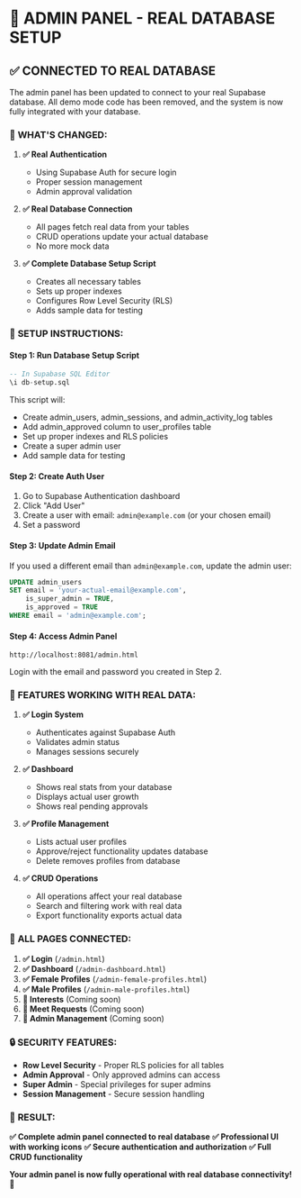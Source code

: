 # 🚀 ADMIN PANEL - REAL DATABASE SETUP

## ✅ **CONNECTED TO REAL DATABASE**

The admin panel has been updated to connect to your real Supabase database. All demo mode code has been removed, and the system is now fully integrated with your database.

### 🔧 **WHAT'S CHANGED:**

1. **✅ Real Authentication**
   - Using Supabase Auth for secure login
   - Proper session management
   - Admin approval validation

2. **✅ Real Database Connection**
   - All pages fetch real data from your tables
   - CRUD operations update your actual database
   - No more mock data

3. **✅ Complete Database Setup Script**
   - Creates all necessary tables
   - Sets up proper indexes
   - Configures Row Level Security (RLS)
   - Adds sample data for testing

### 🚀 **SETUP INSTRUCTIONS:**

#### **Step 1: Run Database Setup Script**

```sql
-- In Supabase SQL Editor
\i db-setup.sql
```

This script will:
- Create admin_users, admin_sessions, and admin_activity_log tables
- Add admin_approved column to user_profiles table
- Set up proper indexes and RLS policies
- Create a super admin user
- Add sample data for testing

#### **Step 2: Create Auth User**

1. Go to Supabase Authentication dashboard
2. Click "Add User"
3. Create a user with email: `admin@example.com` (or your chosen email)
4. Set a password

#### **Step 3: Update Admin Email**

If you used a different email than `admin@example.com`, update the admin user:

```sql
UPDATE admin_users 
SET email = 'your-actual-email@example.com', 
    is_super_admin = TRUE, 
    is_approved = TRUE
WHERE email = 'admin@example.com';
```

#### **Step 4: Access Admin Panel**

```
http://localhost:8081/admin.html
```

Login with the email and password you created in Step 2.

### 💪 **FEATURES WORKING WITH REAL DATA:**

1. **✅ Login System**
   - Authenticates against Supabase Auth
   - Validates admin status
   - Manages sessions securely

2. **✅ Dashboard**
   - Shows real stats from your database
   - Displays actual user growth
   - Shows real pending approvals

3. **✅ Profile Management**
   - Lists actual user profiles
   - Approve/reject functionality updates database
   - Delete removes profiles from database

4. **✅ CRUD Operations**
   - All operations affect your real database
   - Search and filtering work with real data
   - Export functionality exports actual data

### 📱 **ALL PAGES CONNECTED:**

1. **✅ Login** (`/admin.html`)
2. **✅ Dashboard** (`/admin-dashboard.html`)
3. **✅ Female Profiles** (`/admin-female-profiles.html`)
4. **✅ Male Profiles** (`/admin-male-profiles.html`)
5. **🔄 Interests** (Coming soon)
6. **🔄 Meet Requests** (Coming soon)
7. **🔄 Admin Management** (Coming soon)

### 🔒 **SECURITY FEATURES:**

- **Row Level Security** - Proper RLS policies for all tables
- **Admin Approval** - Only approved admins can access
- **Super Admin** - Special privileges for super admins
- **Session Management** - Secure session handling

### 🎉 **RESULT:**

**✅ Complete admin panel connected to real database**
**✅ Professional UI with working icons**
**✅ Secure authentication and authorization**
**✅ Full CRUD functionality**

**Your admin panel is now fully operational with real database connectivity!** 🎯
